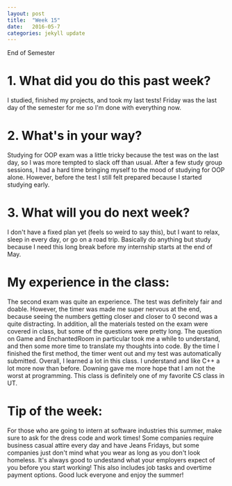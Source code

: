 ```yaml
---
layout: post
title:  "Week 15"
date:   2016-05-7
categories: jekyll update
---
```


End of Semester

# 1. What did you do this past week?
I studied, finished my projects, and took my last tests! Friday was the last day of the semester for me so I'm done with everything now.

# 2. What's in your way?
Studying for OOP exam was a little tricky because the test was on the last day, so I was more tempted to slack off than usual. After a few study group sessions, I had a hard time bringing myself to the mood of studying for OOP alone. However, before the test I still felt prepared because I started studying early.

# 3. What will you do next week?
I don't have a fixed plan yet (feels so weird to say this), but I want to relax, sleep in every day, or go on a road trip. Basically do anything but study because I need this long break before my internship starts at the end of May.

# My experience in the class:
The second exam was quite an experience. The test was definitely fair and doable. However, the timer was made me super nervous at the end, because seeing the numbers getting closer and closer to 0 second was a quite distracting. In addition, all the materials tested on the exam were covered in class, but some of the questions were pretty long. The question on Game and EnchantedRoom in particular took me a while to understand, and then some more time to translate my thoughts into code. By the time I finished the first method, the timer went out and my test was automatically submitted. Overall, I learned a lot in this class. I understand and like C++ a lot more now than before. Downing gave me more hope that I am not the worst at programming. This class is definitely one of my favorite CS class in UT.

# Tip of the week:
For those who are going to intern at software industries this summer, make sure to ask for the dress code and work times! Some companies require business casual attire every day and have Jeans Fridays, but some companies just don't mind what you wear as long as you don't look homeless. It's always good to undestand what your employers expect of you before you start working! This also includes job tasks and overtime payment options. Good luck everyone and enjoy the summer!